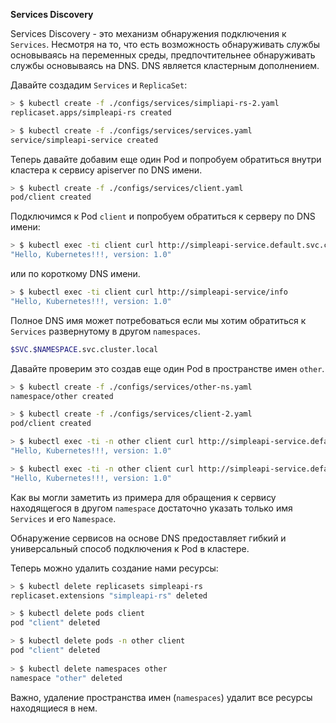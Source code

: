 **Services Discovery**

Services Discovery - это механизм обнаружения подключения к `Services`. Несмотря на то, что есть возможность обнаруживать службы основываясь на переменных среды, предпочтительнее обнаруживать службы основываясь на DNS. DNS является кластерным дополнением.

Давайте создадим `Services` и `ReplicaSet`:

```bash
> $ kubectl create -f ./configs/services/simpliapi-rs-2.yaml
replicaset.apps/simpleapi-rs created

> $ kubectl create -f ./configs/services/services.yaml
service/simpleapi-service created
```

Теперь давайте добавим еще один Pod и попробуем обратиться внутри кластера к сервису apiserver по DNS имени.

```bash
> $ kubectl create -f ./configs/services/client.yaml
pod/client created
```

Подключимся к Pod `client` и попробуем обратиться к серверу по DNS имени:

```bash
> $ kubectl exec -ti client curl http://simpleapi-service.default.svc.cluster.local/info
"Hello, Kubernetes!!!, version: 1.0"
```

или по короткому DNS имени.

```bash
> $ kubectl exec -ti client curl http://simpleapi-service/info
"Hello, Kubernetes!!!, version: 1.0"
```

Полное DNS имя может потребоваться если мы хотим обратиться к `Services` развернутому в другом `namespaces`.

```bash
$SVC.$NAMESPACE.svc.cluster.local
```

Давайте проверим это создав еще один Pod в пространстве имен `other`.

```bash
> $ kubectl create -f ./configs/services/other-ns.yaml
namespace/other created

> $ kubectl create -f ./configs/services/client-2.yaml
pod/client created

> $ kubectl exec -ti -n other client curl http://simpleapi-service.default.svc.cluster.local/info
"Hello, Kubernetes!!!, version: 1.0"

> $ kubectl exec -ti -n other client curl http://simpleapi-service.default/info
"Hello, Kubernetes!!!, version: 1.0"
```

Как вы могли заметить из примера для обращения к сервису находящегося в другом `namespace` достаточно указать только имя `Services` и его `Namespace`. 

Обнаружение сервисов на основе DNS предоставляет гибкий и универсальный способ подключения к Pod в кластере.

Теперь можно удалить создание нами ресурсы:

```bash
> $ kubectl delete replicasets simpleapi-rs
replicaset.extensions "simpleapi-rs" deleted

> $ kubectl delete pods client
pod "client" deleted

> $ kubectl delete pods -n other client
pod "client" deleted
                                      
> $ kubectl delete namespaces other
namespace "other" deleted
```

Важно, удаление пространства имен (`namespaces`) удалит все ресурсы находящиеся в нем.